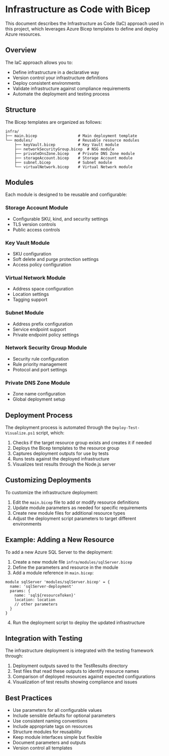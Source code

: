 # Infrastructure as Code with Bicep

This document describes the Infrastructure as Code (IaC) approach used in this project, which leverages Azure Bicep templates to define and deploy Azure resources.

## Overview

The IaC approach allows you to:
- Define infrastructure in a declarative way
- Version control your infrastructure definitions
- Deploy consistent environments
- Validate infrastructure against compliance requirements
- Automate the deployment and testing process

## Structure

The Bicep templates are organized as follows:

```
infra/
├── main.bicep                  # Main deployment template
└── modules/                    # Reusable resource modules
    ├── keyVault.bicep          # Key Vault module
    ├── networkSecurityGroup.bicep  # NSG module
    ├── privateDnsZone.bicep    # Private DNS Zone module
    ├── storageAccount.bicep    # Storage Account module
    ├── subnet.bicep            # Subnet module
    └── virtualNetwork.bicep    # Virtual Network module
```

## Modules

Each module is designed to be reusable and configurable:

### Storage Account Module
- Configurable SKU, kind, and security settings
- TLS version controls
- Public access controls

### Key Vault Module
- SKU configuration
- Soft delete and purge protection settings
- Access policy configuration

### Virtual Network Module
- Address space configuration
- Location settings
- Tagging support

### Subnet Module
- Address prefix configuration
- Service endpoint support
- Private endpoint policy settings

### Network Security Group Module
- Security rule configuration
- Rule priority management
- Protocol and port settings

### Private DNS Zone Module
- Zone name configuration
- Global deployment setup

## Deployment Process

The deployment process is automated through the `Deploy-Test-Visualize.ps1` script, which:

1. Checks if the target resource group exists and creates it if needed
2. Deploys the Bicep templates to the resource group
3. Captures deployment outputs for use by tests
4. Runs tests against the deployed infrastructure
5. Visualizes test results through the Node.js server

## Customizing Deployments

To customize the infrastructure deployment:

1. Edit the `main.bicep` file to add or modify resource definitions
2. Update module parameters as needed for specific requirements
3. Create new module files for additional resource types
4. Adjust the deployment script parameters to target different environments

## Example: Adding a New Resource

To add a new Azure SQL Server to the deployment:

1. Create a new module file `infra/modules/sqlServer.bicep`
2. Define the parameters and resource in the module
3. Add a module reference in `main.bicep`:

```bicep
module sqlServer 'modules/sqlServer.bicep' = {
  name: 'sqlServer-deployment'
  params: {
    name: 'sql${resourceToken}'
    location: location
    // other parameters
  }
}
```

4. Run the deployment script to deploy the updated infrastructure

## Integration with Testing

The infrastructure deployment is integrated with the testing framework through:

1. Deployment outputs saved to the TestResults directory
2. Test files that read these outputs to identify resource names
3. Comparison of deployed resources against expected configurations
4. Visualization of test results showing compliance and issues

## Best Practices

- Use parameters for all configurable values
- Include sensible defaults for optional parameters
- Use consistent naming conventions
- Include appropriate tags on resources
- Structure modules for reusability
- Keep module interfaces simple but flexible
- Document parameters and outputs
- Version control all templates
